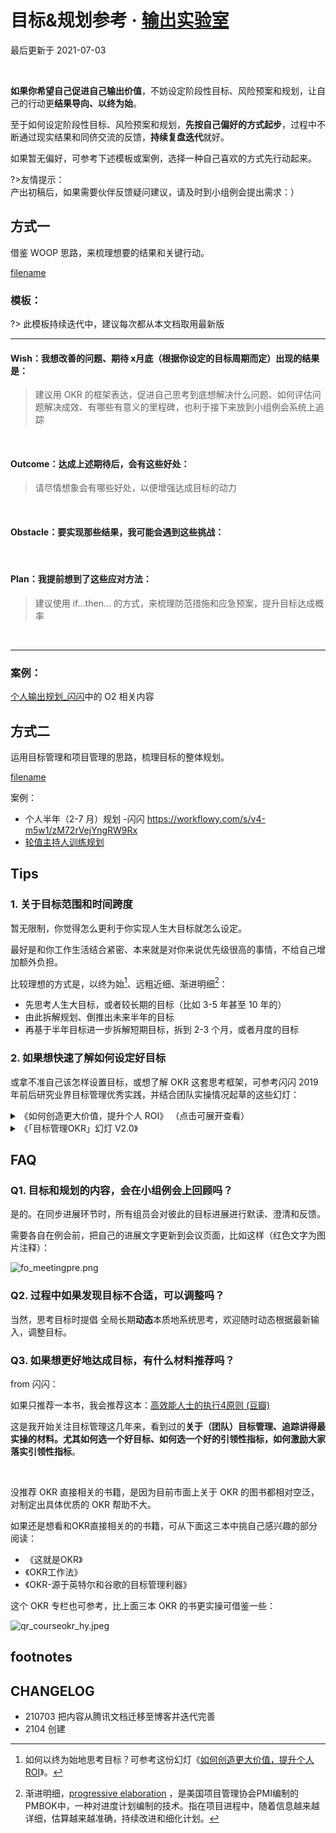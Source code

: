 # 目标&规划参考 ·  [输出实验室](f_output/)
最后更新于 2021-07-03

<br>

**如果你希望自己促进自己输出价值**，不妨设定阶段性目标、风险预案和规划，让自己的行动更**结果导向、以终为始**。

至于如何设定阶段性目标、风险预案和规划，**先按自己偏好的方式起步**，过程中不断通过现实结果和同侪交流的反馈，**持续复盘迭代**就好。

如果暂无偏好，可参考下述模板或案例，选择一种自己喜欢的方式先行动起来。



?>友情提示：<br> 产出初稿后，如果需要伙伴反馈疑问建议，请及时到小组例会提出需求：）



## 方式一

借鉴 WOOP 思路，来梳理想要的结果和关键行动。

[filename](blank.md ':include')

### 模板：

?> 此模板持续迭代中，建议每次都从本文档取用最新版

---

#### Wish：我想改善的问题、期待 x月底（根据你设定的目标周期而定）出现的结果是：

> 建议用 OKR 的框架表达，促进自己思考到底想解决什么问题、如何评估问题解决成效、有哪些有意义的里程碑，也利于接下来放到小组例会系统上追踪

<br>



#### Outcome：达成上述期待后，会有这些好处：

> 请尽情想象会有哪些好处，以便增强达成目标的动力

<br>

#### Obstacle：要实现那些结果，我可能会遇到这些挑战：

<br>

#### Plan：我提前想到了这些应对方法：

> 建议使用 if…then… 的方式，来梳理防范措施和应急预案，提升目标达成概率

<br>





---

### 案例：

 [个人输出规划_闪闪](https://docs.qq.com/doc/DVWlSYW53c1dtanB4)中的 O2 相关内容





## 方式二

运用目标管理和项目管理的思路，梳理目标的整体规划。

[filename](blank.md ':include')

案例：

- 个人半年（2-7 月）规划 -闪闪 https://workflowy.com/s/v4-m5w1/zM72rVejYngRW9Rx
-  [轮值主持人训练规划](https://docs.qq.com/doc/DVWZER1lLa1V0c0dh)





## Tips

### 1. 关于目标范围和时间跨度

暂无限制，你觉得怎么更利于你实现人生大目标就怎么设定。

最好是和你工作生活结合紧密、本来就是对你来说优先级很高的事情，不给自己增加额外负担。

比较理想的方式是，以终为始[^1]、远粗近细、渐进明细[^2]：
- 先思考人生大目标，或者较长期的目标（比如 3-5 年甚至 10 年的）
- 由此拆解规划、倒推出未来半年的目标
- 再基于半年目标进一步拆解短期目标，拆到 2-3 个月，或者月度的目标

### 2. 如果想快速了解如何设定好目标

或拿不准自己该怎样设置目标，或想了解 OKR 这套思考框架，可参考闪闪 2019 年前后研究业界目标管理优秀实践，并结合团队实操情况起草的这些幻灯：



<details>
<summary> 《如何创造更大价值，提升个人 ROI》 （点击可展开查看） </summary>


[embed website](https://docs.qq.com/slide/DVVBzbVZ1UnFRZEhM ':include :type=iframe width=100% height=500px')

原文见 [如何创造更大价值，提升个人 ROI](https://docs.qq.com/slide/DVVBzbVZ1UnFRZEhM)


</details>



<details>
<summary> 《「目标管理OKR」幻灯 V2.0》  </summary>



[embed website](https://docs.qq.com/slide/DVXlMWnlFcUdnck96 ':include :type=iframe width=100% height=500px')


原文见[「目标管理OKR」幻灯 V2.0](https://docs.qq.com/slide/DVXlMWnlFcUdnck96)

</details>


## FAQ

### Q1. 目标和规划的内容，会在小组例会上回顾吗？

是的。在同步进展环节时，所有组员会对彼此的目标进展进行默读、澄清和反馈。

需要各自在例会前，把自己的进展文字更新到会议页面，比如这样（红色文字为图片注释）：

![fo_meetingpre.png](http://ishanshan.zoomquiet.top/share/fo_meetingpre.png)




### Q2. 过程中如果发现目标不合适，可以调整吗？

当然，思考目标时提倡 全局长期**动态**本质地系统思考，欢迎随时动态根据最新输入，调整目标。



### Q3. 如果想更好地达成目标，有什么材料推荐吗？

from 闪闪：

如果只推荐一本书，我会推荐这本：[高效能人士的执行4原则 (豆瓣)](https://book.douban.com/subject/20493300/)

这是我开始关注目标管理这几年来，看到过的**关于（团队）目标管理、追踪讲得最实操的材料。尤其如何选一个好目标、如何选一个好的引领性指标，如何激励大家落实引领性指标**。

<br>

没推荐 OKR 直接相关的书籍，是因为目前市面上关于 OKR 的图书都相对空泛，对制定出具体优质的 OKR 帮助不大。



如果还是想看和OKR直接相关的的书籍，可从下面这三本中挑自己感兴趣的部分阅读：

* 《这就是OKR》
* 《OKR工作法》
* 《OKR-源于英特尔和谷歌的目标管理利器》



这个 OKR 专栏也可参考，比上面三本 OKR 的书更实操可借鉴一些：


![qr_courseokr_hy.jpeg](http://ishanshan.zoomquiet.top/share/qr_courseokr_hy.jpeg ':size=200')     




## footnotes

[^1]: 如何以终为始地思考目标？可参考这份幻灯《[如何创造更大价值，提升个人 ROI](https://docs.qq.com/slide/DVVBzbVZ1UnFRZEhM)》。
[^2]: 渐进明细，[progressive elaboration](https://project-management.info/progressive-elaboration-in-project-management/) ，是美国项目管理协会PMI编制的PMBOK中，一种对进度计划编制的技术。指在项目进程中，随着信息越来越详细，估算越来越准确，持续改进和细化计划。


## CHANGELOG

- 210703 把内容从腾讯文档迁移至博客并迭代完善
- 2104 创建
